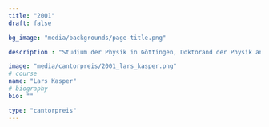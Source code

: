 ```yaml
---
title: "2001"
draft: false

bg_image: "media/backgrounds/page-title.png"

description : "Studium der Physik in Göttingen, Doktorand der Physik an der Eidgenoessischen Technischen Hochschule (ETH) Zuerich"

image: "media/cantorpreis/2001_lars_kasper.png"
# course
name: "Lars Kasper"
# biography
bio: ""

type: "cantorpreis"
---
```

